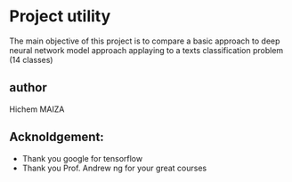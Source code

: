 # Project utility 
The main objective of this project is to compare a basic approach to deep neural network model approach applaying to a texts classification problem  (14 classes)
## author 
Hichem MAIZA 
## Acknoldgement:
- Thank you google for tensorflow 
- Thank you Prof. Andrew ng for your great courses